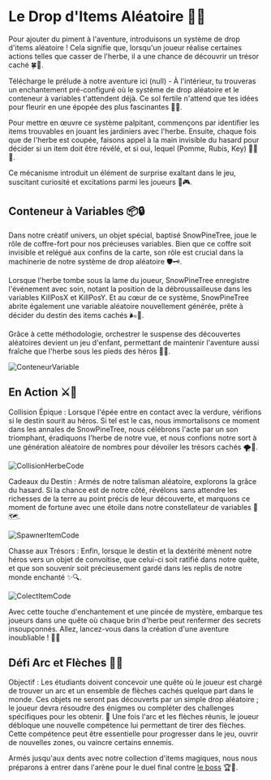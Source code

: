 # Le Drop d'Items Aléatoire 🎁🌟
Pour ajouter du piment à l'aventure, introduisons un système de drop d'items aléatoire ! Cela signifie que, lorsqu'un joueur réalise certaines actions telles que casser de l'herbe, il a une chance de découvrir un trésor caché 🍀💎.

Télécharge le prélude à notre aventure ici (null) - À l'intérieur, tu trouveras un enchantement pré-configuré où le système de drop aléatoire et le conteneur à variables t'attendent déjà. Ce sol fertile n'attend que tes idées pour fleurir en une épopée des plus fascinantes 🌱💬.

Pour mettre en œuvre ce système palpitant, commençons par identifier les items trouvables en jouant les jardiniers avec l'herbe. Ensuite, chaque fois que de l'herbe est coupée, faisons appel à la main invisible du hasard pour décider si un item doit être révélé, et si oui, lequel (Pomme, Rubis, Key) 😮‍💨🎲.

Ce mécanisme introduit un élément de surprise exaltant dans le jeu, suscitant curiosité et excitations parmi les joueurs 🤩🎮.

## Conteneur à Variables 📦🔒
Dans notre créatif univers, un objet spécial, baptisé SnowPineTree, joue le rôle de coffre-fort pour nos précieuses variables. Bien que ce coffre soit invisible et relégué aux confins de la carte, son rôle est crucial dans la machinerie de notre système de drop aléatoire 🛡️🗝️.

Lorsque l'herbe tombe sous la lame du joueur, SnowPineTree enregistre l'événement avec soin, notant la position de la débroussailleuse dans les variables KillPosX et KillPosY. Et au cœur de ce système, SnowPineTree abrite également une variable aléatoire nouvellement générée, prête à décider du destin des items cachés 🌬️🔖.

Grâce à cette méthodologie, orchestrer le suspense des découvertes aléatoires devient un jeu d'enfant, permettant de maintenir l'aventure aussi fraîche que l'herbe sous les pieds des héros 🌿👑.

![ConteneurVariable](Images/ConteneurVariable.png)

## En Action ⚔️🌾
Collision Épique : Lorsque l'épée entre en contact avec la verdure, vérifions si le destin sourit au héros. Si tel est le cas, nous immortalisons ce moment dans les annales de SnowPineTree, nous célébrons l'acte par un son triomphant, éradiquons l'herbe de notre vue, et nous confions notre sort à une génération aléatoire de nombres pour dévoiler les trésors cachés 🌪️🍃.

![CollisionHerbeCode](Images/CollisionHerbeCode.png)

Cadeaux du Destin : Armés de notre talisman aléatoire, explorons la grâce du hasard. Si la chance est de notre côté, révélons sans attendre les richesses de la terre au point précis de leur découverte, et marquons ce moment de fortune avec une étoile dans notre constellateur de variables 🎊🗺️.

![SpawnerItemCode](Images/SpawnerItemCode.png)

Chasse aux Trésors : Enfin, lorsque le destin et la dextérité mènent notre héros vers un objet de convoitise, que celui-ci soit ratifié dans notre quête, et que son souvenir soit précieusement gardé dans les replis de notre monde enchanté ✨🔍.

![ColectItemCode](Images/ColectItemCode.png)

Avec cette touche d'enchantement et une pincée de mystère, embarque tes joueurs dans une quête où chaque brin d'herbe peut renfermer des secrets insoupçonnés. Allez, lancez-vous dans la création d'une aventure inoubliable ! 🚀🏰

## Défi Arc et Flèches 🏹💥
Objectif : Les étudiants doivent concevoir une quête où le joueur est chargé de trouver un arc et un ensemble de flèches cachés quelque part dans le monde. Ces objets ne seront pas découverts par un simple drop aléatoire ; le joueur devra résoudre des énigmes ou compléter des challenges spécifiques pour les obtenir.
🎯 Une fois l'arc et les flèches réunis, le joueur débloque une nouvelle compétence lui permettant de tirer des flèches. Cette compétence peut être essentielle pour progresser dans le jeu, ouvrir de nouvelles zones, ou vaincre certains ennemis.

Armés jusqu'aux dents avec notre collection d'items magiques, nous nous préparons à entrer dans l'arène pour le duel final contre [le boss](https://github.com/g404-code-gaming/ZeldaDistanciel/blob/main/Création-Du-Jeu/5.BossPart1.md) 🏆👾.
